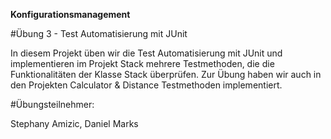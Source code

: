 **Konfigurationsmanagement**

#Übung 3 - Test Automatisierung mit JUnit

In diesem Projekt üben wir die Test Automatisierung mit JUnit und implementieren im Projekt Stack 
mehrere Testmethoden, die die Funktionalitäten der Klasse Stack überprüfen.
Zur Übung haben wir auch in den Projekten Calculator & Distance Testmethoden implementiert.

#Übungsteilnehmer:

Stephany Amizic,
Daniel Marks
